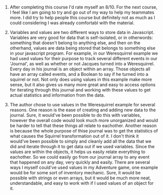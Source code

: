 1. After completing this course I'd rate myself an 8/10. For the next course, I feel like I am going to try and go out
of my way to help my teammates more. I did try to help people this course but definitely not as much as I could considering
I was already comfortabl with the material.

2. Variables and values are two different ways to store data in Javascript. Variables are very good for data that is
self-isolated, or in otherwords: something that doesn't belong to anything else, and then on the otherhand, values
are data being stored that belongs to something else in your javascript program. For example, in our Weresquirrel example
we had used values for their purpose to track several different events in our 'Journal', as well as whether or not 
Jacques turned into a Weresquirrel. Every day in his journal is an object within an array. Those objects all have an
array called events, and a Boolean to say if he turned into a squirrel or not. Not only does using values in this 
example make more sense, but it also gives us many more great and easy to access options for iterating through this
journal and working with these values to get actual statistics and information from the data.

3.  The author chose to use values in the Weresquirrel example for several reasons. One reason is the ease of creating
and adding new data to the journal. Sure, it would've been possible to do this with variables, however the overall code
would look much more unorganized and would be harder to tell that these things all relate to eachother. Another reason is
because the whole purpose of thise journal was to get the statistics of what causes the Squirrel transformation out of it.
I don't think it would've been possible to simply and cleanly add all the data that we did and iterate through it to get data
out if we used variables. Since the values are within the objects, it helps us easily relate everything to eachother. So we
could easily go from our journal array to any event that happened on any day, very quickly and easily. There are several ways
I myself could've used values in my Adventure game, one example would be for some sort of inventory mechanic. Sure, it would
be possible with strings or even arrays, but it would be much more neat, understandable, and easy to work with if I used
values of an object for it.
